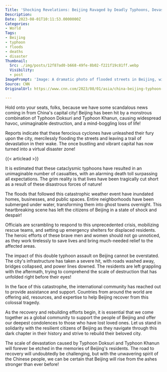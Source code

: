 ```yaml
---
Title: 'Shocking Revelations: Beijing Ravaged by Deadly Typhoons, Devastating Floods, and Unprecedented Death Toll!'
Description: 
Date: 2023-08-01T10:11:53.0000000Z
Categories:
- World
Tags:
- Beijing
- typhoon
- floods
- deaths
- disaster
Thumbnail:
  Src: ./img/posts/12f87ad0-b668-49fe-8b02-f221f19c81ff.webp
  Visibility:
  - post
ImagePrompt: 'Image: A dramatic photo of flooded streets in Beijing, with people wading through waist-deep water while buildings stand partially submerged, giving a glimpse of the devastating impact caused by the back-to-back typhoons.'
Source: CNN
OriginalUrl: https://www.cnn.com/2023/08/01/asia/china-beijing-typhoon-doksuri-khanun-floods-deaths-intl-hnk/index.html

---
```

Hold onto your seats, folks, because we have some scandalous news coming in from China's capital city! Beijing has been hit by a monstrous combination of Typhoon Doksuri and Typhoon Khanun, causing widespread havoc, unimaginable destruction, and a mind-boggling loss of life!

Reports indicate that these ferocious cyclones have unleashed their fury upon the city, mercilessly flooding the streets and leaving a trail of devastation in their wake. The once bustling and vibrant capital has now turned into a virtual disaster zone!

{{< articlead >}}

It is estimated that these cataclysmic typhoons have resulted in an unimaginable number of casualties, with an alarming death toll surpassing all expectations. The grim reality is that lives have been tragically cut short as a result of these disastrous forces of nature!

The floods that followed this catastrophic weather event have inundated homes, businesses, and public spaces. Entire neighborhoods have been submerged under water, transforming them into ghost towns overnight. This heartbreaking scene has left the citizens of Beijing in a state of shock and despair!

Officials are scrambling to respond to this unprecedented crisis, mobilizing rescue teams, and setting up emergency shelters for displaced residents. The heroic efforts of these brave men and women should not go unnoticed, as they work tirelessly to save lives and bring much-needed relief to the affected areas.

The impact of this double typhoon assault on Beijing cannot be overstated. The city's infrastructure has taken a severe hit, with roads washed away, bridges collapsed, and power lines downed. The residents are left grappling with the aftermath, trying to comprehend the scale of destruction that has unfolded right before their eyes!

In the face of this catastrophe, the international community has reached out to provide assistance and support. Countries from around the world are offering aid, resources, and expertise to help Beijing recover from this colossal tragedy.

As the recovery and rebuilding efforts begin, it is essential that we come together as a global community to support the people of Beijing and offer our deepest condolences to those who have lost loved ones. Let us stand in solidarity with the resilient citizens of Beijing as they navigate through this dark chapter in their history and strive to rebuild their beloved city.

The scale of devastation caused by Typhoon Doksuri and Typhoon Khanun will forever be etched in the memories of Beijing's residents. The road to recovery will undoubtedly be challenging, but with the unwavering spirit of the Chinese people, we can be certain that Beijing will rise from the ashes stronger than ever before!